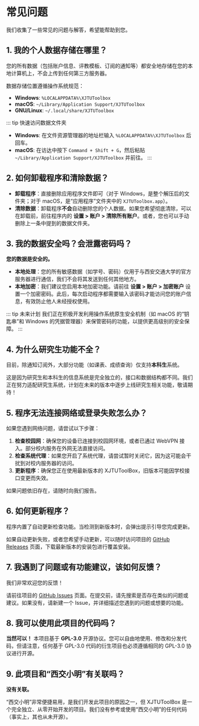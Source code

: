 # 常见问题

我们收集了一些常见的问题与解答，希望能帮助到您。

## 1. 我的个人数据存储在哪里？

您的所有数据（包括账户信息、评教模板、订阅的通知等）都安全地存储在您的本地计算机上，不会上传到任何第三方服务器。

数据存储位置遵循操作系统规范：

- **Windows**: `%LOCALAPPDATA%\XJTUToolbox`
- **macOS**: `~/Library/Application Support/XJTUToolbox`
- **GNU/Linux**: `~/.local/share/XJTUToolbox`

::: tip 快速访问数据文件夹
- **Windows**: 在文件资源管理器的地址栏输入 `%LOCALAPPDATA%\XJTUToolbox` 后回车。
- **macOS**: 在访达中按下 `Command + Shift + G`，然后粘贴 `~/Library/Application Support/XJTUToolbox` 并前往。
:::

## 2. 如何卸载程序和清除数据？

- **卸载程序**：直接删除应用程序文件即可（对于 Windows，是整个解压后的文件夹；对于 macOS，是“应用程序”文件夹中的 `XJTUToolbox.app`）。
- **清除数据**：卸载程序**不会**自动删除您的个人数据。如果您希望彻底清除，可以在卸载前，前往程序内的 **设置 > 账户 > 清除所有账户**。或者，您也可以手动删除上一条中提到的数据文件夹。

## 3. 我的数据安全吗？会泄露密码吗？

**您的数据是安全的。**

- **本地处理**：您的所有敏感数据（如学号、密码）仅用于与西安交通大学的官方服务器进行通信，我们不会将其发送到任何其他地方。
- **本地加密**：我们建议您启用本地加密功能。请前往 **设置 > 账户 > 加密账户** 设置一个加密密码。此后，每次启动程序都需要输入该密码才能访问您的账户信息，有效防止他人未经授权使用。

::: tip 未来计划
我们正在积极开发利用操作系统原生安全机制（如 macOS 的“钥匙串”和 Windows 的凭据管理器）来保管密码的功能，以提供更高级别的安全保障。
:::

## 4. 为什么研究生功能不全？

目前，除通知订阅外，大部分功能（如课表、成绩查询）仅支持**本科生**系统。

这是因为研究生和本科生的信息系统是完全独立的，接口和数据结构都不同。我们正在努力适配研究生系统，计划在未来的版本中逐步上线研究生相关功能，敬请期待！

## 5. 程序无法连接网络或登录失败怎么办？

如果您遇到网络问题，请尝试以下步骤：

1.  **检查校园网**：确保您的设备已连接到校园网环境，或者已通过 WebVPN 接入。部分校内服务在外网无法直接访问。
2.  **检查系统代理**：如果您开启了系统代理，请尝试暂时关闭它，因为这可能会干扰到对校内服务器的访问。
3.  **更新程序**：确保您正在使用最新版本的 XJTUToolBox，旧版本可能因学校接口变更而失效。

如果问题依旧存在，请随时向我们报告。

## 6. 如何更新程序？

程序内置了自动更新检查功能。当检测到新版本时，会弹出提示引导您完成更新。

如果自动更新失败，或者您希望手动更新，可以随时访问项目的 [GitHub Releases](https://github.com/yan-xiaoo/XJTUToolBox/releases) 页面，下载最新版本的安装包进行覆盖安装。

## 7. 我遇到了问题或有功能建议，该如何反馈？

我们非常欢迎您的反馈！

请前往项目的 [GitHub Issues](https://github.com/yan-xiaoo/XJTUToolBox/issues) 页面。在提交前，请先搜索是否存在类似的问题或建议。如果没有，请新建一个 Issue，并详细描述您遇到的问题或想要的功能。

## 8. 我可以使用此项目的代码吗？

**当然可以！** 本项目基于 **GPL-3.0** 开源协议。您可以自由地使用、修改和分发代码，但请注意，任何基于 GPL-3.0 代码的衍生项目也必须遵循相同的 GPL-3.0 协议进行开源。

## 9. 此项目和“西交小明”有关联吗？

**没有关联。**

“西交小明”非常便捷易用，是我们开发此项目的原因之一，但 XJTUToolBox 是一个完全独立、从零开始开发的项目。我们没有参考或使用“西交小明”的任何代码（事实上，其也从未开源）。
